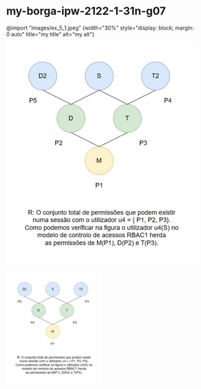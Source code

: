 # my-borga-ipw-2122-1-31n-g07


@import "images/ex_5_1.jpeg" {width="30%" style="display: block; margin: 0 auto" title="my title" alt="my alt"}


![ex5 1](images/ex_5_1.jpeg)


<img src="images/ex_5_1.jpeg" width="50%" align="center">